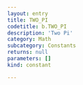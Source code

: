 ```yaml
---
layout: entry
title: TWO_PI
codetitle: b.TWO_PI
description: 'Two Pi'
category: Math
subcategory: Constants
returns: null
parameters: []
kind: constant

---
```

